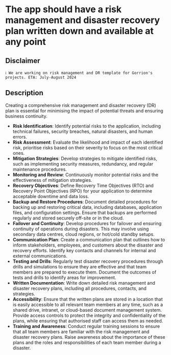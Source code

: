 # The app should have a risk management and disaster recovery plan written down and available at any point

## Disclaimer

```
ℹ️ We are working on risk management and DR template for Gorrion's projects. ETA: July-August 2024
```

## Description

Creating a comprehensive risk management and disaster recovery (DR) plan is essential for minimising the impact of potential threats and ensuring business continuity.

- **Risk Identification**: Identify potential risks to the application, including technical failures, security breaches, natural disasters, and human errors.
- **Risk Assessment**: Evaluate the likelihood and impact of each identified risk, prioritise risks based on their severity to focus on the most critical ones.
- **Mitigation Strategies**: Develop strategies to mitigate identified risks, such as implementing security measures, redundancy, and regular maintenance procedures. 
- **Monitoring and Review**: Continuously monitor potential risks and the effectiveness of mitigation strategies.
- **Recovery Objectives**: Define Recovery Time Objectives (RTO) and Recovery Point Objectives (RPO) for your application to determine acceptable downtime and data loss.
- **Backup and Restore Procedures**: Document detailed procedures for backing up and restoring critical data, including databases, application files, and configuration settings. Ensure that backups are performed regularly and stored securely off-site or in the cloud.
- **Failover and Continuity**: Develop procedures for failover and ensuring continuity of operations during disasters. This may involve using secondary data centres, cloud regions, or hot/cold standby setups.
- **Communication Plan**: Create a communication plan that outlines how to inform stakeholders, employees, and customers about the disaster and recovery efforts. Identify key contacts and channels for internal and external communications.
- **Testing and Drills**: Regularly test disaster recovery procedures through drills and simulations to ensure they are effective and that team members are prepared to execute them. Document the outcomes of tests and drills to identify areas for improvement.
- **Written Documentation**: Write down detailed risk management and disaster recovery plans, including all procedures, contacts, and strategies.
- **Accessibility**: Ensure that the written plans are stored in a location that is easily accessible to all relevant team members at any time, such as a shared drive, intranet, or cloud-based document management system. Provide access controls to protect the integrity and confidentiality of the plans, while ensuring that authorised staff can access them as needed.
- **Training and Awareness**: Conduct regular training sessions to ensure that all team members are familiar with the risk management and disaster recovery plans. Raise awareness about the importance of these plans and the roles and responsibilities of each team member during a disaster.